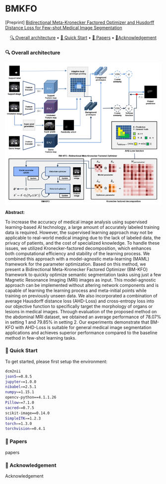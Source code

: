 # BMKFO

[Preprint] [Bidirectional Meta-Kronecker Factored Optimizer and Husdorff Distance Loss for Few-shot Medical Image Segmentation](https://www.researchsquare.com/article/rs-2324435/v1)

<p align="center">
    <a href="#-Overall-architecture"> 🔍 Overall architecture</a> •
    <a href="#-Quick-Start"> 🛵 Quick Start</a> •
    <a href="#-Papers"> 📜 Papers</a> •
    <a href="#-Acknowledgement">📌Acknowledgement</a>
</p>

### 🔍 Overall architecture

![](./images/Overall_architecture.png)

**Abstract**:

To increase the accuracy of medical image analysis using supervised learning-based AI technology, a large amount of accurately labeled training data is required.
However, the supervised learning approach may not be applicable to real-world medical imaging due to the lack of labeled data, the privacy of patients, and the cost of specialized knowledge.
To handle these issues, we utilized Kronecker-factored decomposition, which enhances both computational efficiency and stability of the learning process. 
We combined this approach with a model-agnostic meta-learning (MAML) framework for the parameter optimization.
Based on this method, we present a Bidirectional Meta-Kronecker Factored Optimizer (BM-KFO) framework to quickly optimize semantic segmentation tasks using just a few Magnetic Resonance Imaging (MRI) images as input.
This model-agnostic approach can be implemented without altering network components and is capable of learning the learning process and meta-initial points while training on previously unseen data.
We also incorporated a combination of average Hausdorff distance loss (AHD-Loss) and cross-entropy loss into our objective function to specifically target the morphology of organs or lesions in medical images.
Through evaluation of the proposed method on the abdominal MRI dataset, we obtained an average performance of 78.07\% in setting 1 and 79.85\% in setting 2.
Our experiments demonstrate that BM-KFO with AHD-Loss is suitable for general medical image segmentation applications and achieves superior performance compared to the baseline method in few-shot learning tasks.

### 🛵 Quick Start

To get started, please first setup the environment:

```bash
dcm2nii
json5==0.8.5
jupyter==1.0.0
nibabel==2.5.1
numpy==1.15.1
opencv-python==4.1.1.26
Pillow==7.1.0 
sacred==0.7.5
scikit-image==0.14.0
SimpleITK==1.2.3
torch==1.3.0
torchvision==0.4.1
```
### 📜 Papers

papers

### 📌 Acknowledgement

Acknowledgement
